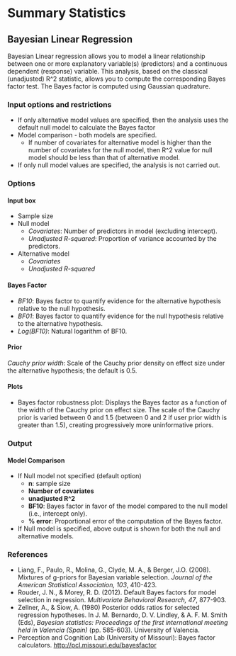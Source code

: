 Summary Statistics
==================
## Bayesian Linear Regression
Bayesian Linear regression allows you to model a linear relationship between one or more explanatory variable(s) (predictors) and a continuous dependent (response) variable. This analysis, based on the classical (unadjusted) R^2 statistic, allows you to compute the corresponding Bayes factor test. The Bayes factor is computed using Gaussian quadrature.

### Input options and restrictions
- If only alternative model values are specified, then the analysis uses the default null model to calculate the Bayes factor
- Model comparison - both models are specified.
    - If number of covariates for alternative model is higher than the number of covariates for the null model, then R^2 value for null model should be less than that of alternative model.
- If only null model values are specified, the analysis is not carried out.    

### Options
#### Input box
- Sample size
- Null model
    - *Covariates*: Number of predictors in model (excluding intercept).
    - *Unadjusted R-squared*: Proportion of variance accounted by the predictors.
- Alternative model
    - *Covariates*
    - *Unadjusted R-squared*

#### Bayes Factor
- *BF10*: Bayes factor to quantify evidence for the alternative hypothesis relative to the null hypothesis.
- *BF01*: Bayes factor to quantify evidence for the null hypothesis relative to the alternative hypothesis.
- *Log(BF10)*: Natural logarithm of BF10.

#### Prior
*Cauchy prior width*: Scale of the Cauchy prior density on effect size under the alternative hypothesis; the default is 0.5.

#### Plots
- Bayes factor robustness plot: Displays the Bayes factor as a function of the width of the Cauchy prior on effect size. The scale of the Cauchy prior is varied between 0 and 1.5 (between 0 and 2 if user prior width is greater than 1.5), creating progressively more uninformative priors.

### Output
#### Model Comparison
- If Null model not specified (default option)
    - **n**: sample size
    - **Number of covariates**
    - **unadjusted R^2**
    - **BF10**: Bayes factor in favor of the model compared to the null model (i.e., intercept only).
    - **% error**: Proportional error of the computation of the Bayes factor.
- If Null model is specified, above output is shown for both the null and alternative models.

### References
- Liang, F., Paulo, R., Molina, G., Clyde, M. A., & Berger, J.O. (2008). Mixtures of g-priors for Bayesian variable selection. *Journal of the American Statistical Association, 103*, 410-423.
- Rouder, J. N., & Morey, R. D. (2012). Default Bayes factors for model selection in regression. *Multivariate Behavioral Research, 47*, 877-903.
- Zellner, A., & Siow, A. (1980) Posterior odds ratios for selected regression hypotheses. In J. M. Bernardo, D. V. Lindley, & A. F. M. Smith (Eds), *Bayesian statistics: Proceedings of the first international meeting held in Valencia (Spain)* (pp. 585-603). University of Valencia.
- Perception and Cognition Lab (University of Missouri): Bayes factor calculators. http://pcl.missouri.edu/bayesfactor
